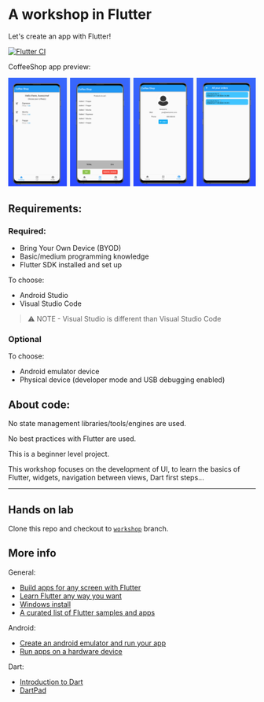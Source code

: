 # A workshop in Flutter

Let's create an app with Flutter!

[![Flutter CI](https://github.com/Beelzenef/workshop_flutter/actions/workflows/dart.yaml/badge.svg)](https://github.com/Beelzenef/workshop_flutter/actions/workflows/dart.yaml)

CoffeeShop app preview:

![Four screenshots for different screens in the app: product catalog, cart, user profile and order history](./imgs/workshop_preview.png)

## Requirements:

### Required:

- Bring Your Own Device (BYOD)
- Basic/medium programming knowledge
- Flutter SDK installed and set up

To choose:

- Android Studio
- Visual Studio Code

> ⚠️ NOTE - Visual Studio is different than Visual Studio Code

### Optional

To choose:

- Android emulator device
- Physical device (developer mode and USB debugging enabled)

## About code:

No state management libraries/tools/engines are used.

No best practices with Flutter are used.

This is a beginner level project.

This workshop focuses on the development of UI, to learn the basics of Flutter, widgets, navigation between views, Dart first steps...

---

## Hands on lab

Clone this repo and checkout to [`workshop`](https://github.com/Beelzenef/workshop_flutter/tree/workshop) branch.

## More info

General:

- [Build apps for any screen with Flutter](https://flutter.dev/)
- [Learn Flutter any way you want](https://flutter.dev/learn)
- [Windows install](https://docs.flutter.dev/get-started/install/windows)
- [A curated list of Flutter samples and apps](https://flutter.github.io/samples/#)

Android:

- [Create an android emulator and run your app](https://medium.com/@Narimane_hn/create-an-android-emulator-and-run-your-first-flutter-app-bdb914b63973)
- [Run apps on a hardware device](https://developer.android.com/studio/run/device)

Dart:

- [Introduction to Dart](https://dart.dev/language)
- [DartPad](https://dartpad.dev/?)